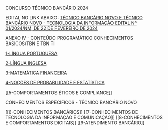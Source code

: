 CONCURSO TÉCNICO BANCÁRIO 2024

EDITAL NO LINK ABAIXO: 
[TÉCNICO BANCÁRIO NOVO E TÉCNICO BANCÁRIO NOVO - TECNOLOGIA DA INFORMAÇÃO EDITAL Nº 01/2024/NM, DE 22 DE FEVEREIRO DE 2024](https://caixa.cesgranrio.org.br/outros/docs/editais/edital-caixa-nivel-medio-2024-03-13-retificado.pdf?sp=r&st=2024-03-13T13:47:44Z&se=2026-03-13T21:47:44Z&spr=https&sv=2022-11-02&sr=b&sig=kjOWsqTJM26LAD8GRwV%2Bq2%2f0U46hw3nQfibcjgk9rwM%3D)

ANEXO IV - CONTEÚDO PROGRAMÁTICO CONHECIMENTOS BÁSICOS/TBN E TBN TI

[1-LÍNGUA PORTUGUESA](https://github.com/andersonjeronimo/concurso_caixa_2024/blob/main/1-L%C3%8DNGUA%20PORTUGUESA.md)

[2-LÍNGUA INGLESA](https://github.com/andersonjeronimo/concurso_caixa_2024/blob/main/2-L%C3%8DNGUA%20INGLESA.md)

[3-MATEMÁTICA FINANCEIRA](https://github.com/andersonjeronimo/concurso_caixa_2024/blob/main/3-MATEM%C3%81TICA%20FINANCEIRA.md)

[4-NOÇÕES DE PROBABILIDADE E ESTATÍSTICA](https://github.com/andersonjeronimo/concurso_caixa_2024/blob/main/4-NO%C3%87%C3%95ES%20DE%20PROBABILIDADE%20E%20ESTAT%C3%8DSTICA.md)

[[5-COMPORTAMENTOS ÉTICOS E COMPLIANCE]]
 
CONHECIMENTOS ESPECÍFICOS - TÉCNICO BANCÁRIO NOVO

[[6-CONHECIMENTOS BANCÁRIOS]]
[[7-CONHECIMENTOS DE TECNOLOGIA DA INFORMAÇÃO E COMUNICAÇÃO]]
[[8-CONHECIMENTOS E COMPORTAMENTOS DIGITAIS]]
[[9-ATENDIMENTO BANCÁRIO]]


